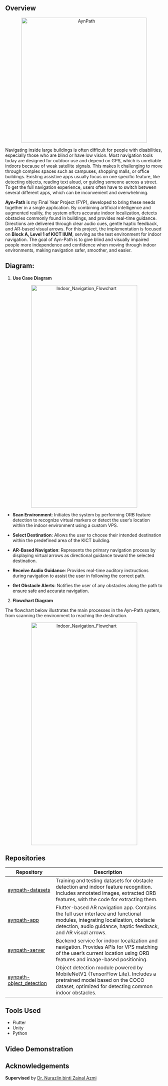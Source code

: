## Overview

<p align ="center">
<img width="400" alt="AynPath" src="https://github.com/user-attachments/assets/b7844e69-fa04-40df-aa6a-7ca3756b21f4" />
</p>

Navigating inside large buildings is often difficult for people with disabilities, especially those who are blind or have low vision. Most navigation tools today are designed for outdoor use and depend on GPS, which is unreliable indoors because of weak satellite signals. This makes it challenging to move through complex spaces such as campuses, shopping malls, or office buildings. Existing assistive apps usually focus on one specific feature, like detecting objects, reading text aloud, or guiding someone across a street. To get the full navigation experience, users often have to switch between several different apps, which can be inconvenient and overwhelming.

**Ayn-Path** is my Final Year Project (FYP), developed to bring these needs together in a single application. By combining artificial intelligence and augmented reality, the system offers accurate indoor localization, detects obstacles commonly found in buildings, and provides real-time guidance. Directions are delivered through clear audio cues, gentle haptic feedback, and AR-based visual arrows. For this project, the implementation is focused on **Block A, Level 1 of KICT IIUM**, serving as the test environment for indoor navigation. The goal of Ayn-Path is to give blind and visually impaired people more independence and confidence when moving through indoor environments, making navigation safer, smoother, and easier.

## Diagram:

1. **Use Case Diagram**
<p align="center">
  <img width="339" height="711" alt="Indoor_Navigation_Flowchart" src="https://github.com/user-attachments/assets/290b5fcb-7330-483a-a4a8-8495d23016e6" />
</p>

* **Scan Environment**: Initiates the system by performing ORB feature detection to recognize virtual markers or detect the user’s location within the indoor environment using a custom VPS.
  
* **Select Destination**: Allows the user to choose their intended destination within the predefined area of the KICT building.
  
* **AR-Based Navigation**: Represents the primary navigation process by displaying virtual arrows as directional guidance toward the selected destination.
  
* **Receive Audio Guidance**: Provides real-time auditory instructions during navigation to assist the user in following the correct path.
  
* **Get Obstacle Alerts**: Notifies the user of any obstacles along the path to ensure safe and accurate navigation.

2. **Flowchart Diagram**

The flowchart below illustrates the main processes in the Ayn-Path system, from scanning the environment to reaching the destination.
<p align="center">
<img width="339" height="711" alt="Indoor_Navigation_Flowchart" src="https://github.com/user-attachments/assets/7d71c200-1a5c-40d8-802c-ae1ce7b9f26d" />
</p>

## Repositories

| Repository | Description |
|------------|-------------|
|[aynpath-datasets](https://github.com/Ayn-Path/aynpath-datasets) | Training and testing datasets for obstacle detection and indoor feature recognition. Includes annotated images, extracted ORB features, with the code for extracting them.|
|[aynpath-app](https://github.com/Ayn-Path/aynpath-app)| Flutter-based AR navigation app. Contains the full user interface and functional modules, integrating localization, obstacle detection, audio guidance, haptic feedback, and AR visual arrows.|
|[aynpath-server](https://github.com/Ayn-Path/aynpath-server)|Backend service for indoor localization and navigation. Provides APIs for VPS matching of the user’s current location using ORB features and image-based positioning.|
|[aynpath-object_detection](https://github.com/Ayn-Path/aynpath-object-detection)| Object detection module powered by MobileNetV1 (TensorFlow Lite). Includes a pretrained model based on the COCO dataset, optimized for detecting common indoor obstacles.|

## Tools Used
* Flutter
* Unity
* Python

## Video Demonstration

## Acknowledgements
**Supervised** by [Dr. Nurazlin binti Zainal Azmi](https://www.iium.edu.my/directory/show/U0hiM2pjSTQrQkkvdnI2N1BGSlJQUT09)
